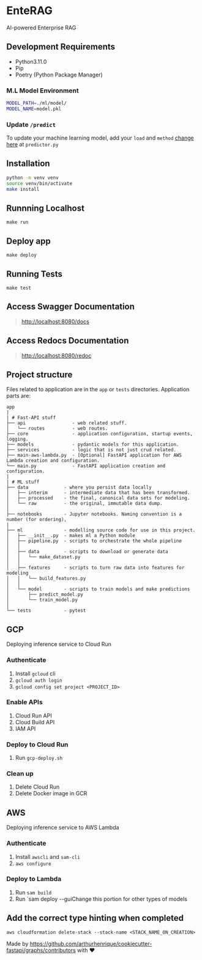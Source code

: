 # EnteRAG

AI-powered Enterprise RAG

## Development Requirements

- Python3.11.0
- Pip
- Poetry (Python Package Manager)

### M.L Model Environment

```sh
MODEL_PATH=./ml/model/
MODEL_NAME=model.pkl
```

### Update `/predict`

To update your machine learning model, add your `load` and `method` [change here](app/api/routes/predictor.py#L19) at `predictor.py`

## Installation

```sh
python -m venv venv
source venv/bin/activate
make install
```

## Runnning Localhost

`make run`

## Deploy app

`make deploy`

## Running Tests

`make test`

## Access Swagger Documentation

> <http://localhost:8080/docs>

## Access Redocs Documentation

> <http://localhost:8080/redoc>

## Project structure

Files related to application are in the `app` or `tests` directories.
Application parts are:

    app
    |
    | # Fast-API stuff
    ├── api                 - web related stuff.
    │   └── routes          - web routes.
    ├── core                - application configuration, startup events, logging.
    ├── models              - pydantic models for this application.
    ├── services            - logic that is not just crud related.
    ├── main-aws-lambda.py  - [Optional] FastAPI application for AWS Lambda creation and configuration.
    └── main.py             - FastAPI application creation and configuration.
    |
    | # ML stuff
    ├── data             - where you persist data locally
    │   ├── interim      - intermediate data that has been transformed.
    │   ├── processed    - the final, canonical data sets for modeling.
    │   └── raw          - the original, immutable data dump.
    │
    ├── notebooks        - Jupyter notebooks. Naming convention is a number (for ordering),
    |
    ├── ml               - modelling source code for use in this project.
    │   ├── __init__.py  - makes ml a Python module
    │   ├── pipeline.py  - scripts to orchestrate the whole pipeline
    │   │
    │   ├── data         - scripts to download or generate data
    │   │   └── make_dataset.py
    │   │
    │   ├── features     - scripts to turn raw data into features for modeling
    │   │   └── build_features.py
    │   │
    │   └── model        - scripts to train models and make predictions
    │       ├── predict_model.py
    │       └── train_model.py
    │
    └── tests            - pytest

## GCP

Deploying inference service to Cloud Run

### Authenticate

1. Install `gcloud` cli
2. `gcloud auth login`
3. `gcloud config set project <PROJECT_ID>`

### Enable APIs

1. Cloud Run API
2. Cloud Build API
3. IAM API

### Deploy to Cloud Run

1. Run `gcp-deploy.sh`

### Clean up

1. Delete Cloud Run
2. Delete Docker image in GCR

## AWS

Deploying inference service to AWS Lambda

### Authenticate

1. Install `awscli` and `sam-cli`
2. `aws configure`

### Deploy to Lambda

1. Run `sam build`
2. Run `sam deploy --guiChange this portion for other types of models

## Add the correct type hinting when completed

`aws cloudformation delete-stack --stack-name <STACK_NAME_ON_CREATION>`

Made by <https://github.com/arthurhenrique/cookiecutter-fastapi/graphs/contributors> with ❤️
